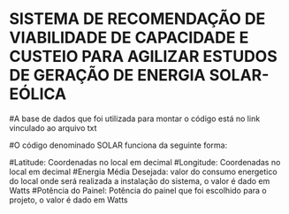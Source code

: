 # SISTEMA DE RECOMENDAÇÃO DE VIABILIDADE DE CAPACIDADE E CUSTEIO PARA AGILIZAR ESTUDOS DE GERAÇÃO DE ENERGIA SOLAR-EÓLICA  

#A base de dados que foi utilizada para montar o código está no link vinculado ao arquivo txt

#O código denominado SOLAR funciona da seguinte forma:

#Latitude: Coordenadas no local em decimal
#Longitude: Coordenadas no local em decimal
#Energia Média Desejada: valor do consumo energetico do local onde será realizada a instalação do sistema, o valor é dado em Watts
#Potência do Painel: Potência do painel que foi escolhido para o projeto, o valor é dado em Watts
